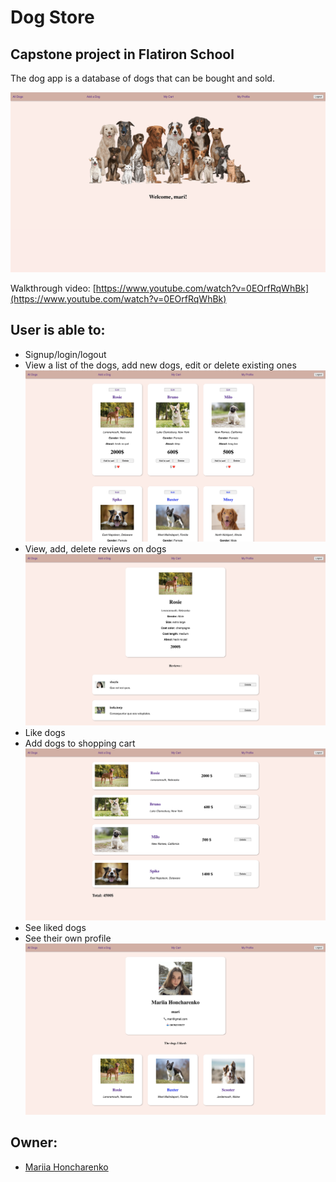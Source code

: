 # Dog Store
## Capstone project in Flatiron School
The dog app is a database of dogs that can be bought and sold.

![img](pictures/welcome.png)

Walkthrough video: [https://www.youtube.com/watch?v=0EOrfRqWhBk](https://www.youtube.com/watch?v=0EOrfRqWhBk)


## User is able to:

* Signup/login/logout
* View a list of the dogs, add new dogs, edit or delete existing ones
![img](pictures/list.png)
* View, add, delete reviews on dogs
![img](pictures/details.png)
* Like dogs
* Add dogs to shopping cart
![img](pictures/cart.png)
* See liked dogs
* See their own profile
![img](pictures/profile.png)

## Owner:
* [Mariia Honcharenko](https://github.com/mmmaariieee)